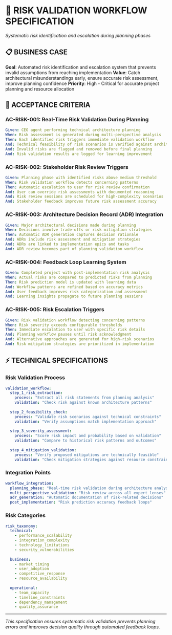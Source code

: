 # 🚨 RISK VALIDATION WORKFLOW SPECIFICATION

*Systematic risk identification and escalation during planning phases*

## 📋 **BUSINESS CASE**

**Goal**: Automated risk identification and escalation system that prevents invalid assumptions from reaching implementation
**Value**: Catch architectural misunderstandings early, ensure accurate risk assessment, improve planning confidence
**Priority**: High - Critical for accurate project planning and resource allocation

## 🎯 **ACCEPTANCE CRITERIA**

### **AC-RISK-001: Real-Time Risk Validation During Planning**
```yaml
Given: CEO agent performing technical architecture planning
When: Risk assessment is generated during multi-perspective analysis
Then: Each identified risk triggers immediate validation workflow
And: Technical feasibility of risk scenarios is verified against architecture
And: Invalid risks are flagged and removed before final planning
And: Risk validation results are logged for learning improvement
```

### **AC-RISK-002: Stakeholder Risk Review Triggers**
```yaml
Given: Planning phase with identified risks above medium threshold
When: Risk validation workflow detects concerning patterns
Then: Automatic escalation to user for risk review confirmation
And: User can override risk assessments with documented reasoning
And: Risk review sessions are scheduled for high-complexity scenarios
And: Stakeholder feedback improves future risk assessment accuracy
```

### **AC-RISK-003: Architecture Decision Record (ADR) Integration**
```yaml
Given: Major architectural decisions made during planning
When: Decisions involve trade-offs or risk mitigation strategies
Then: Automatic ADR generation captures decision rationale
And: ADRs include risk assessment and mitigation strategies
And: ADRs are linked to implementation epics and tasks
And: ADR review becomes part of planning validation workflow
```

### **AC-RISK-004: Feedback Loop Learning System**
```yaml
Given: Completed project with post-implementation risk analysis
When: Actual risks are compared to predicted risks from planning
Then: Risk prediction model is updated with learning data
And: Workflow patterns are refined based on accuracy metrics
And: User feedback improves risk categorization and assessment
And: Learning insights propagate to future planning sessions
```

### **AC-RISK-005: Risk Escalation Triggers**
```yaml
Given: Risk validation workflow detecting concerning patterns
When: Risk severity exceeds configurable thresholds
Then: Immediate escalation to user with specific risk details
And: Planning workflow pauses until risk acknowledgment
And: Alternative approaches are generated for high-risk scenarios
And: Risk mitigation strategies are prioritized in implementation
```

## ⚡ **TECHNICAL SPECIFICATIONS**

### **Risk Validation Process**
```yaml
validation_workflow:
  step_1_risk_extraction:
    process: "Extract all risk statements from planning analysis"
    validation: "Check risk against known architecture patterns"
    
  step_2_feasibility_check:
    process: "Validate risk scenarios against technical constraints"
    validation: "Verify assumptions match implementation approach"
    
  step_3_severity_assessment:
    process: "Score risk impact and probability based on validation"
    validation: "Compare to historical risk patterns and outcomes"
    
  step_4_mitigation_validation:
    process: "Verify proposed mitigations are technically feasible"
    validation: "Check mitigation strategies against resource constraints"
```

### **Integration Points**
```yaml
workflow_integration:
  planning_phase: "Real-time risk validation during architecture analysis"
  multi_perspective_validation: "Risk review across all expert lenses"
  adr_generation: "Automatic documentation of risk-related decisions"
  post_implementation: "Risk prediction accuracy feedback loops"
```

### **Risk Categories**
```yaml
risk_taxonomy:
  technical:
    - performance_scalability
    - integration_complexity
    - technology_limitations
    - security_vulnerabilities
    
  business:
    - market_timing
    - user_adoption
    - competitive_response
    - resource_availability
    
  operational:
    - team_capacity
    - timeline_constraints
    - dependency_management
    - quality_assurance
```

---

*This specification ensures systematic risk validation prevents planning errors and improves decision quality through automated feedback loops.*
